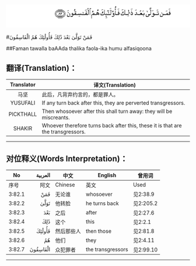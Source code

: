 ![003:082](images/003_082.gif)

#فَمَنْ تَوَلَّىٰ بَعْدَ ذَٰلِكَ فَأُولَٰئِكَ هُمُ الْفَاسِقُونَ 

##Faman tawalla baAAda thalika faola-ika humu alfasiqoona 

## 翻译(Translation)：

| Translator | 译文(Translation)                                            |
| :--------: | ------------------------------------------------------------ |
|    马坚    | 此后，凡背弃约言的，都是罪人。                               |
|  YUSUFALI  | If any turn back after this, they are perverted transgressors. |
| PICKTHALL  | Then whosoever after this shall turn away: they will be miscreants. |
|   SHAKIR   | Whoever therefore turns back after this, these it is that are the transgressors. |

---

## 对位释义(Words Interpretation)：

| No   | العربية | 中文    | English | 曾用词 |
| ---- | ------: | ------- | ------- | ------ |
| 序号 |    阿文 | Chinese | 英文    | Used   |
| 3:82.1 | فَمَنْ      | 无论谁     | whosoever     | 见2:38.9  |
| 3:82.2 | تَوَلَّىٰ     | 他转脸     | he turns back | 见2:205.2 |
| 3:82.3 | بَعْدَ      | 之后       | after         | 见2:27.6  |
| 3:82.4 | ذَٰلِكَ      | 这个       | this          | 见2:2.1   |
| 3:82.5 | فَأُولَٰئِكَ   | 然后那些人 | then those    | 见2:81.8  |
| 3:82.6 | هُمُ       | 他们       | they          | 见2:4.11  |
| 3:82.7 | الْفَاسِقُونَ | 众犯罪者   | the transgressors | 见2:99.10 |

---
